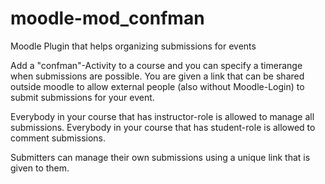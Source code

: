 # moodle-mod_confman
Moodle Plugin that helps organizing submissions for events

Add a "confman"-Activity to a course and you can specify a timerange when submissions are possible.
You are given a link that can be shared outside moodle to allow external people (also without 
Moodle-Login) to submit submissions for your event.

Everybody in your course that has instructor-role is allowed to manage all submissions. Everybody
in your course that has student-role is allowed to comment submissions.

Submitters can manage their own submissions using a unique link that is given to them.
